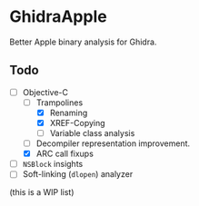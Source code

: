 # GhidraApple

Better Apple binary analysis for Ghidra.

## Todo

- [ ] Objective-C
  - [ ] Trampolines
    - [x] Renaming
    - [x] XREF-Copying
    - [ ] Variable class analysis
  - [ ] Decompiler representation improvement.
  - [x] ARC call fixups
- [ ] `NSBlock` insights
- [ ] Soft-linking (`dlopen`) analyzer

(this is a WIP list)
